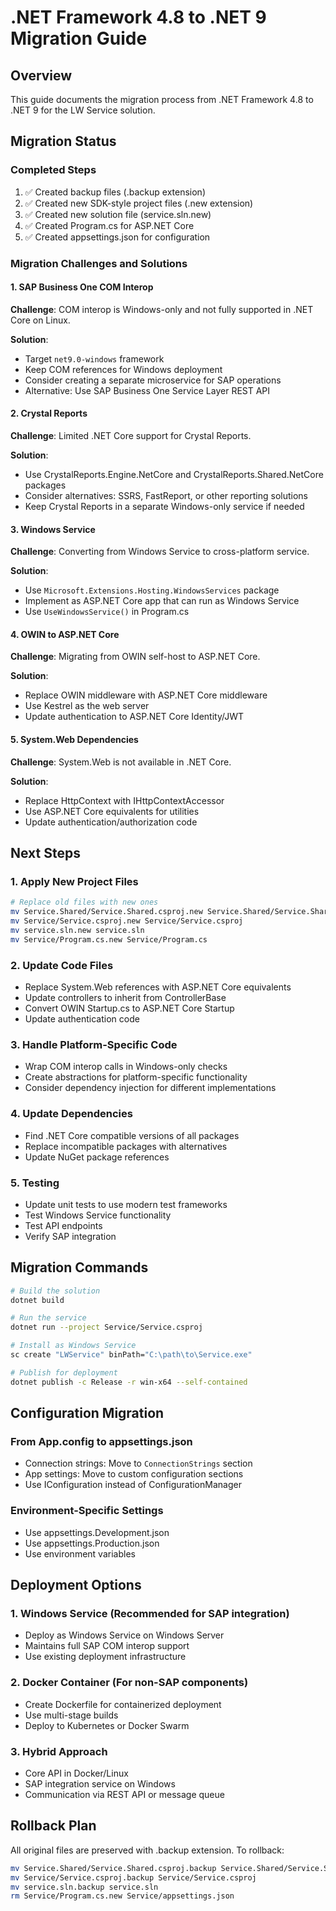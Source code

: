 # .NET Framework 4.8 to .NET 9 Migration Guide

## Overview
This guide documents the migration process from .NET Framework 4.8 to .NET 9 for the LW Service solution.

## Migration Status

### Completed Steps
1. ✅ Created backup files (.backup extension)
2. ✅ Created new SDK-style project files (.new extension)
3. ✅ Created new solution file (service.sln.new)
4. ✅ Created Program.cs for ASP.NET Core
5. ✅ Created appsettings.json for configuration

### Migration Challenges and Solutions

#### 1. SAP Business One COM Interop
**Challenge**: COM interop is Windows-only and not fully supported in .NET Core on Linux.

**Solution**: 
- Target `net9.0-windows` framework
- Keep COM references for Windows deployment
- Consider creating a separate microservice for SAP operations
- Alternative: Use SAP Business One Service Layer REST API

#### 2. Crystal Reports
**Challenge**: Limited .NET Core support for Crystal Reports.

**Solution**:
- Use CrystalReports.Engine.NetCore and CrystalReports.Shared.NetCore packages
- Consider alternatives: SSRS, FastReport, or other reporting solutions
- Keep Crystal Reports in a separate Windows-only service if needed

#### 3. Windows Service
**Challenge**: Converting from Windows Service to cross-platform service.

**Solution**:
- Use `Microsoft.Extensions.Hosting.WindowsServices` package
- Implement as ASP.NET Core app that can run as Windows Service
- Use `UseWindowsService()` in Program.cs

#### 4. OWIN to ASP.NET Core
**Challenge**: Migrating from OWIN self-host to ASP.NET Core.

**Solution**:
- Replace OWIN middleware with ASP.NET Core middleware
- Use Kestrel as the web server
- Update authentication to ASP.NET Core Identity/JWT

#### 5. System.Web Dependencies
**Challenge**: System.Web is not available in .NET Core.

**Solution**:
- Replace HttpContext with IHttpContextAccessor
- Use ASP.NET Core equivalents for utilities
- Update authentication/authorization code

## Next Steps

### 1. Apply New Project Files
```bash
# Replace old files with new ones
mv Service.Shared/Service.Shared.csproj.new Service.Shared/Service.Shared.csproj
mv Service/Service.csproj.new Service/Service.csproj
mv service.sln.new service.sln
mv Service/Program.cs.new Service/Program.cs
```

### 2. Update Code Files
- Replace System.Web references with ASP.NET Core equivalents
- Update controllers to inherit from ControllerBase
- Convert OWIN Startup.cs to ASP.NET Core Startup
- Update authentication code

### 3. Handle Platform-Specific Code
- Wrap COM interop calls in Windows-only checks
- Create abstractions for platform-specific functionality
- Consider dependency injection for different implementations

### 4. Update Dependencies
- Find .NET Core compatible versions of all packages
- Replace incompatible packages with alternatives
- Update NuGet package references

### 5. Testing
- Update unit tests to use modern test frameworks
- Test Windows Service functionality
- Test API endpoints
- Verify SAP integration

## Migration Commands

```bash
# Build the solution
dotnet build

# Run the service
dotnet run --project Service/Service.csproj

# Install as Windows Service
sc create "LWService" binPath="C:\path\to\Service.exe"

# Publish for deployment
dotnet publish -c Release -r win-x64 --self-contained
```

## Configuration Migration

### From App.config to appsettings.json
- Connection strings: Move to `ConnectionStrings` section
- App settings: Move to custom configuration sections
- Use IConfiguration instead of ConfigurationManager

### Environment-Specific Settings
- Use appsettings.Development.json
- Use appsettings.Production.json
- Use environment variables

## Deployment Options

### 1. Windows Service (Recommended for SAP integration)
- Deploy as Windows Service on Windows Server
- Maintains full SAP COM interop support
- Use existing deployment infrastructure

### 2. Docker Container (For non-SAP components)
- Create Dockerfile for containerized deployment
- Use multi-stage builds
- Deploy to Kubernetes or Docker Swarm

### 3. Hybrid Approach
- Core API in Docker/Linux
- SAP integration service on Windows
- Communication via REST API or message queue

## Rollback Plan
All original files are preserved with .backup extension. To rollback:
```bash
mv Service.Shared/Service.Shared.csproj.backup Service.Shared/Service.Shared.csproj
mv Service/Service.csproj.backup Service/Service.csproj
mv service.sln.backup service.sln
rm Service/Program.cs.new Service/appsettings.json
```